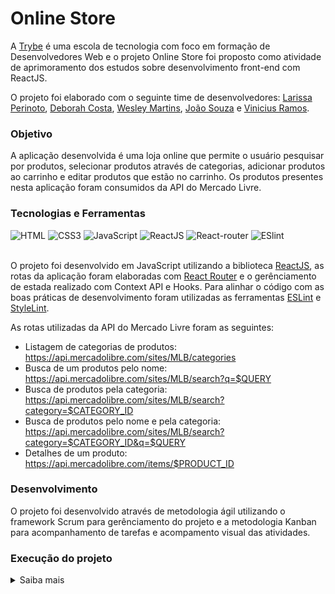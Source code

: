 # Online Store

A [Trybe](https://www.betrybe.com/) é uma escola de tecnologia com foco em formação de Desenvolvedores Web e o projeto Online Store foi proposto como atividade de aprimoramento dos estudos sobre desenvolvimento front-end com ReactJS. 

O projeto foi elaborado com o seguinte time de desenvolvedores: [Larissa Perinoto](https://github.com/larissaperinoto), [Deborah Costa](https://github.com/DeborahCosta), [Wesley Martins](https://github.com/xWesleyMartins), [João Souza](https://github.com/rsajoao) e [Vinicius Ramos](https://github.com/viniramoss).

### Objetivo

A aplicação desenvolvida é uma loja online que permite o usuário pesquisar por produtos, selecionar produtos através de categorias, adicionar produtos ao carrinho e editar produtos que estão no carrinho. Os produtos presentes nesta aplicação foram consumidos da API do Mercado Livre.

### Tecnologias e Ferramentas

<div>
 <img src='https://img.shields.io/badge/HTML5-E34F26?style=for-the-badge&logo=html5&logoColor=white' alt='HTML' />
  <img src='https://img.shields.io/badge/CSS3-1572B6?style=for-the-badge&logo=css3&logoColor=white' alt='CSS3' />
  <img src='https://img.shields.io/badge/JavaScript-F7DF1E?style=for-the-badge&logo=javascript&logoColor=black' alt='JavaScript' />
  <img src='https://img.shields.io/badge/React-20232A?style=for-the-badge&logo=react&logoColor=61DAFB' alt='ReactJS' />
  <img src='https://img.shields.io/badge/React_Router-CA4245?style=for-the-badge&logo=react-router&logoColor=white' alt='React-router' />
  <img src='https://img.shields.io/badge/eslint-3A33D1?style=for-the-badge&logo=eslint&logoColor=white' alt='ESlint' />
</div>
<br>

O projeto foi desenvolvido em JavaScript utilizando a biblioteca [ReactJS](https://pt-br.reactjs.org/), as rotas da aplicação foram elaboradas com [React Router](https://reactrouter.com/en/main) e o gerênciamento de estada realizado com Context API e Hooks. Para alinhar o código com as boas práticas de desenvolvimento foram utilizadas as ferramentas [ESLint](https://github.com/eslint/eslint) e [StyleLint](https://stylelint.io/).

As rotas utilizadas da API do Mercado Livre foram as seguintes:
- Listagem de categorias de produtos: https://api.mercadolibre.com/sites/MLB/categories
- Busca de um produtos pelo nome: https://api.mercadolibre.com/sites/MLB/search?q=$QUERY
- Busca de produtos pela categoria: https://api.mercadolibre.com/sites/MLB/search?category=$CATEGORY_ID
- Busca de produtos pelo nome e pela categoria: https://api.mercadolibre.com/sites/MLB/search?category=$CATEGORY_ID&q=$QUERY
- Detalhes de um produto: https://api.mercadolibre.com/items/$PRODUCT_ID

### Desenvolvimento

O projeto foi desenvolvido através de metodologia ágil utilizando o framework Scrum para gerênciamento do projeto e a metodologia Kanban para acompanhamento de tarefas e acompamento visual das atividades.

### Execução do projeto

<details>
   <summary>Saiba mais</summary> 
  </br>

  Para executar o projeto na sua máquina, inicie fazendo o clone deste repositório com o comando abaixo 

      git clone git@github.com:larissaperinoto/online-store.git

  Utilize o comando abaixo para instalar as dependências após o clone do repositório.

        npm install

  Para iniciar o projeto utilize o comando abaixo.

        npm start
        
</details>

